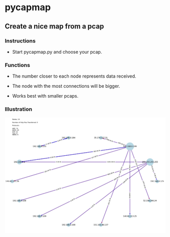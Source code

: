 # pycapmap

## Create a nice map from a pcap

### Instructions

* Start pycapmap.py and choose your pcap.

### Functions

* The number closer to each node represents data received.

* The node with the most connections will be bigger.

* Works best with smaller pcaps.

### Illustration

![Settings Window](https://github.com/VadAxel/pycapmap/blob/main/pycapmap.jpg)
